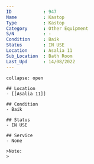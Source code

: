 ```yaml
---
ID            : 947
Name          : Kastop
Type          : Kastop
Category      : Other Equipment
S/N           : -
Condition     : Baik
Status        : IN USE
Location      : Asalia 11
Sub_Location  : Bath Room
Last_Upd      : 14/08/2022
---
```




```ad-History
collapse: open

## Location
- [[Asalia 11]]

## Condition
- Baik

## Status
- IN USE

## Service
- None

>Note:
>


```
